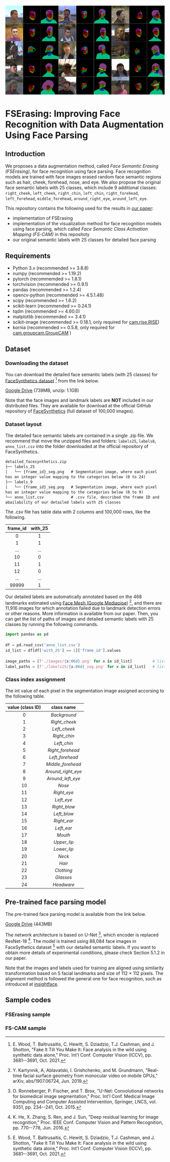 ![facesyn_sample](docs/detailed_facesyn_sample.png)

# FSErasing: Improving Face Recognition with Data Augmentation Using Face Parsing

## Introduction
We proposes a data augmentation method, called *Face Semantic Erasing (FSErasing)*, for face recognition using face parsing.
Face recognition models are trained with face images erased random face semantic regions such as hair, cheek, forehead, nose, and eye.
We also propose the original face semantic labels with 25 classes, which include 9 additional classes: ``right_cheek``, ``left_cheek``, ``right_chin``, ``left_chin``, ``right_forehead``, ``left_forehead``, ``middle_forehead``, ``around_right_eye``, ``around_left_eye``.

This repository contains the following used for the results in [our paper]():
- implementation of FSErasing
- implementation of the visualization method for face recognition models using face parsing, which called *Face Semantic Class Activation Mapping (FS-CAM)* in this repositoty
- our original semantic labels with 25 classes for detailed face parsing

## Requirements
- Python 3.x (recommended >= 3.8.8)
- numpy (recommended >= 1.19.2)
- pytorch (recommemded >= 1.8.1)
- torchvision (recommended >= 0.9.1)
- pandas (recommended >= 1.2.4)
- opencv-python (recommended >= 4.5.1.48)
- scipy (recommended >= 1.6.2)
- scikit-learn (recommended >= 0.24.1)
- tqdm (recommended >= 4.60.0)
- matplotlib (recommended >= 3.4.1)
- scikit-image (recommended >= 0.18.1, only required for [cam.rise.RISE](https://github.com/gsisaoki/FSErasing/blob/eb78a0658345c2abc54565093c25b522caad6fb5/cam/rise.py#L8))
- kornia (recommended >= 0.5.8, only required for [cam.groupcam.GroupCAM](https://github.com/gsisaoki/FSErasing/blob/eb78a0658345c2abc54565093c25b522caad6fb5/cam/groupcam.py#L8)
)


## Dataset
### Downloading the dataset
You can download the detailed face semantic labels (with 25 classes) for [FaceSynthetics dataset](https://github.com/microsoft/FaceSynthetics) [^1] from the link below.

[Google Drive](https://drive.google.com/file/d/1cmxnd9dtWsoLiO21zJ6GF-cgZPdH1IHB/view?usp=share_link) (739MB, unzip: 1.1GB)


Note that the face images and landmark labels are **NOT** included in our distributed files.
They are available for download at the official GitHub repository of [FaceSynthetics](https://github.com/microsoft/FaceSynthetics) (full dataset of 100,000 images).

### Dataset layout
The detailed face semantic labels are contained in a single .zip file.
We recommend that move the unzipped files and folders: ``labels25``, ``labels8``, ``anno_list.csv`` into the folder downloaded at the official repository of FaceSynthetics.

```
detailed_facesynthetics.zip
├── labels_25
|   └── {frame_id}_seg.png   # Segmentation image, where each pixel has an integer value mapping to the categories below (0 to 24)
├── labels_9
|   └── {frame_id}_seg.png   # Segmentation image, where each pixel has an integer value mapping to the categories below (0 to 9)
└── anno_list.csv            # .csv file, described the frame ID and abailability of our detailed labels with 25 classes
```

The .csv file has table data with 2 columns and 100,000 rows, like the following. 

| frame_id | with_25 |
| :---: | :---: |
| 0 | 1 |
| 1 | 1 |
| ... | ... |
| 10 | 0 |
| 11 | 1 |
| 12 | 0 |
| ... | ... |
| 99999 | 1 |

Our detailed labels are automatically annotated based on the 468 landmarks estimated using [Face Mesh (Google Mediapipe)](https://google.github.io/mediapipe/solutions/face_mesh.html) [^2], and there are 11,916 images for which annotation failed due to landmark detection errors or other reasons.
More information is available from our paper.
Then, you can get the list of paths of images and detailed semantic labels with 25 classes by running the following commands.

```python
import pandas as pd

df = pd.read_csv('anno_list.csv')
id_list = df[df['with_25'] == 1]['frame_id'].values

image_paths = [f'./images/{x:06d}.png' for x in id_list]         # list of paths of 88,084 images
label_paths = [f'./labels25/{x:06d}_seg.png' for x in id_list]   # list of paths of 88,084 detailed labels with 25 classes
```

### Class index assignment
The int value of each pixel in the segmentation image assigned accorsing to the following table.

| value (class ID) | class name |
| :---: | :---: |
| 0 | *Background* |
| 1 | *Right_cheek* |
| 2 | *Left_cheek* |
| 3 | *Right_chin* |
| 4 | *Left_chin* |
| 5 | *Right_forehead* |
| 6 | *Left_forehead* |
| 7 | *Middle_forehead* |
| 8 | *Around_right_eye* |
| 9 | *Around_left_eye* |
| 10 | *Nose* |
| 11 | *Right_eye* |
| 12 | *Left_eye* |
| 13 | *Right_blow* |
| 14 | *Left_blow* |
| 15 | *Right_ear* |
| 16 | *Left_ear* |
| 17 | *Mouth* |
| 18 | *Upper_lip* |
| 19 | *Lower_lip* |
| 20 | *Neck* |
| 21 | *Hair* |
| 22 | *Clothing* |
| 23 | *Glasses* |
| 24 | *Headware* |


## Pre-trained face parsing model
The pre-trained face parsing model is available from the link below.

[Google Drive](https://drive.google.com/file/d/12POo4ZgcuQlPOS9Cjd5O7GIxbSW36jV7/view?usp=share_link) (443MB)


The network architecture is based on U-Net [^3], which encoder is replaced ResNet-18 [^4].
The model is trained using 88,084 face images in FaceSythetics dataset [^1] with our detailed semantic labels.
If you want to obtain more details of experimental conditions, please check Section 5.1.2 in our paper.

Note that the images and labels used for training are aligned using similarity transformation based on 5 facial landmarks and size of 112 × 112 pixels.
The alignment method is followed the general one for face recognition, such as introduced at [insightface](https://github.com/deepinsight/insightface/blob/607b026481dbf7d7191b638078e4f0c4c968b744/recognition/arcface_torch/eval_ijbc.py).


## Sample codes
### FSErasing sample


### FS-CAM sample



[^1]: E. Wood, T. Baltrusaitis, C. Hewitt, S. Dziadzio, T.J. Cashman, and J. Shotton, "Fake It Till You Make It: Face analysis in the wild using synthetic data alone," Proc. Int'l Conf. Computer Vision (ICCV), pp. 3681--3691, Oct. 2021.

[^2]: Y. Kartynnik, A, Ablavatski, I. Grishchenko, and M. Grundmann, "Real-time facial surface geometry from monocular video on mobile GPUs," arXiv, abs/1907.06724, Jun. 2019.

[^3]: O. Ronneberger, P. Fischer, and T. Brox, "U-Net: Convolutional networks for biomedical image segmentation," Proc. Int'l Conf. Medical Image Computing and Computer Assisted Intervention, Springer, LNCS, vol. 9351, pp. 234--241, Oct. 2015.

[^4]: K. He, X. Zhang, S. Ren, and J. Sun, "Deep residual learning for image recognition," Proc. IEEE Conf. Computer Vision and Pattern Recognition, pp. 770--778, Jun. 2016.
